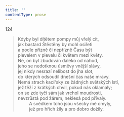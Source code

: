 ```yaml
---
title: ''
contentType: prose
---
```


124

> Kdyby byl dítětem pompy můj vřelý cit,  
> jak bastard Štěstěny by mohl osiřeti  
> a podle přízně či nepřízně Času být  
> plevelem v plevelu či květem mezi květy.  
> Ne, on byl zbudován daleko od náhod,  
> jeho se nedotknou úsměvy vnější slávy,  
> jej nikdy nesrazí nelibost do jha slot,  
> do kterých odsoudil dnešní čas naše mravy.  
> Nemá strach kacířsky ze žádných světských lstí,  
> jež těží z krátkých chvil, pokud nás oklamaly;  
> on se zde tyčí sám jak vrchol moudrosti,  
> nevzrůstá pod žárem, neklesá pod přívaly.  
>          A svědkem toho jsou všecky mé omyly,  
>          jež pro hřích žily a pro dobro dožily.

